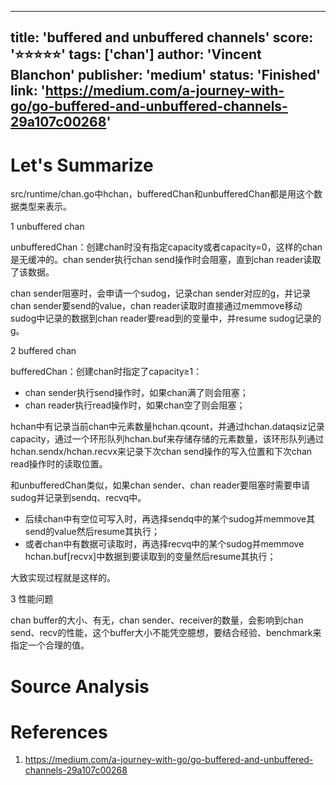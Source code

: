
---
title: 'buffered and unbuffered channels'
score: '⭐️⭐️⭐️⭐️⭐️'
tags: ['chan']
author: 'Vincent Blanchon'
publisher: 'medium'
status: 'Finished'
link: 'https://medium.com/a-journey-with-go/go-buffered-and-unbuffered-channels-29a107c00268'
---

# Let's Summarize

src/runtime/chan.go中hchan，bufferedChan和unbufferedChan都是用这个数据类型来表示。

1 unbuffered chan

unbufferedChan：创建chan时没有指定capacity或者capacity=0，这样的chan是无缓冲的。chan sender执行chan send操作时会阻塞，直到chan reader读取了该数据。

chan sender阻塞时，会申请一个sudog，记录chan sender对应的g，并记录chan sender要send的value，chan reader读取时直接通过memmove移动sudog中记录的数据到chan reader要read到的变量中，并resume sudog记录的g。

2 buffered chan

bufferedChan：创建chan时指定了capacity≥1：
- chan sender执行send操作时，如果chan满了则会阻塞；
- chan reader执行read操作时，如果chan空了则会阻塞；

hchan中有记录当前chan中元素数量hchan.qcount，并通过hchan.dataqsiz记录capacity，通过一个环形队列hchan.buf来存储存储的元素数量，该环形队列通过hchan.sendx/hchan.recvx来记录下次chan send操作的写入位置和下次chan read操作时的读取位置。

和unbufferedChan类似，如果chan sender、chan reader要阻塞时需要申请sudog并记录到sendq、recvq中。
- 后续chan中有空位可写入时，再选择sendq中的某个sudog并memmove其send的value然后resume其执行；
- 或者chan中有数据可读取时，再选择recvq中的某个sudog并memmove hchan.buf[recvx]中数据到要读取到的变量然后resume其执行；

大致实现过程就是这样的。

3 性能问题

chan buffer的大小、有无，chan sender、receiver的数量，会影响到chan send、recv的性能，这个buffer大小不能凭空臆想，要结合经验、benchmark来指定一个合理的值。

# Source Analysis



# References
1. https://medium.com/a-journey-with-go/go-buffered-and-unbuffered-channels-29a107c00268
